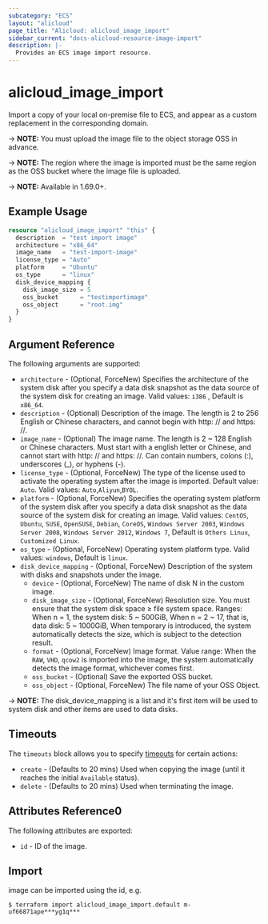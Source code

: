 ```yaml
---
subcategory: "ECS"
layout: "alicloud"
page_title: "Alicloud: alicloud_image_import"
sidebar_current: "docs-alicloud-resource-image-import"
description: |-
  Provides an ECS image import resource.
---
```


# alicloud\_image\_import

Import a copy of your local on-premise file to ECS, and appear as a custom replacement in the corresponding domain.

-> **NOTE:** You must upload the image file to the object storage OSS in advance.

-> **NOTE:** The region where the image is imported must be the same region as the OSS bucket where the image file is uploaded.

-> **NOTE:** Available in 1.69.0+.

## Example Usage

```terraform
resource "alicloud_image_import" "this" {
  description  = "test import image"
  architecture = "x86_64"
  image_name   = "test-import-image"
  license_type = "Auto"
  platform     = "Ubuntu"
  os_type      = "linux"
  disk_device_mapping {
    disk_image_size = 5
    oss_bucket      = "testimportimage"
    oss_object      = "root.img"
  }
}
```

## Argument Reference

The following arguments are supported:

* `architecture` - (Optional, ForceNew) Specifies the architecture of the system disk after you specify a data disk snapshot as the data source of the system disk for creating an image. Valid values: `i386` , Default is `x86_64`.
* `description` - (Optional) Description of the image. The length is 2 to 256 English or Chinese characters, and cannot begin with http: // and https: //.
* `image_name` - (Optional) The image name. The length is 2 ~ 128 English or Chinese characters. Must start with a english letter or Chinese, and cannot start with http: // and https: //. Can contain numbers, colons (:), underscores (_), or hyphens (-).
* `license_type` - (Optional, ForceNew) The type of the license used to activate the operating system after the image is imported. Default value: `Auto`. Valid values: `Auto`,`Aliyun`,`BYOL`.
* `platform` - (Optional, ForceNew) Specifies the operating system platform of the system disk after you specify a data disk snapshot as the data source of the system disk for creating an image. Valid values: `CentOS`, `Ubuntu`, `SUSE`, `OpenSUSE`, `Debian`, `CoreOS`, `Windows Server 2003`, `Windows Server 2008`, `Windows Server 2012`, `Windows 7`, Default is `Others Linux`, `Customized Linux`.
* `os_type` - (Optional, ForceNew) Operating system platform type. Valid values: `windows`, Default is `linux`.
* `disk_device_mapping` - (Optional, ForceNew) Description of the system with disks and snapshots under the image.
  * `device` - (Optional, ForceNew) The name of disk N in the custom image.
  * `disk_image_size` - (Optional, ForceNew) Resolution size. You must ensure that the system disk space ≥ file system space. Ranges: When n = 1, the system disk: 5 ~ 500GiB, When n = 2 ~ 17, that is, data disk: 5 ~ 1000GiB, When temporary is introduced, the system automatically detects the size, which is subject to the detection result.
  * `format` - (Optional, ForceNew) Image format. Value range: When the `RAW`, `VHD`, `qcow2` is imported into the image, the system automatically detects the image format, whichever comes first.
  * `oss_bucket` - (Optional) Save the exported OSS bucket.
  * `oss_object` - (Optional, ForceNew) The file name of your OSS Object.

-> **NOTE:** The disk_device_mapping is a list and it's first item will be used to system disk and other items are used to data disks.

## Timeouts

The `timeouts` block allows you to specify [timeouts](https://www.terraform.io/docs/configuration-0-11/resources.html#timeouts) for certain actions:

* `create` - (Defaults to 20 mins) Used when copying the image (until it reaches the initial `Available` status). 
* `delete` - (Defaults to 20 mins) Used when terminating the image.
   
   
## Attributes Reference0
 
 The following attributes are exported:
 
* `id` - ID of the image.

## Import
 
image can be imported using the id, e.g.

```shell
$ terraform import alicloud_image_import.default m-uf66871ape***yg1q***
```
